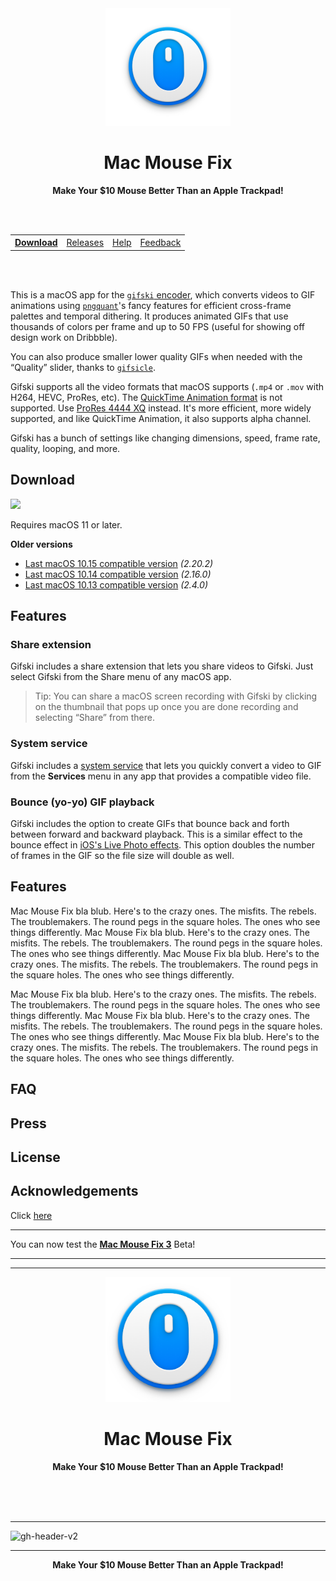 <!-- <p align="right"><img src="https://img.shields.io/github/downloads/noah-nuebling/mac-mouse-fix/total.svg"></p> -->
<div align="center">
	<img src="MarkdownStuff/AppIconRound3.png" width="200" height="auto">
	<h1>Mac Mouse Fix</h1>  
    <p><b>Make Your $10 Mouse Better Than an Apple Trackpad!</b></p>
    <br>
    <br>
    <table>
        <th><a href=https://noah-nuebling.github.io/mac-mouse-fix-website>Download</a></th>
        <td><a href=https://github.com/noah-nuebling/mac-mouse-fix/releases>Releases</a></td>
        <td><a href=https://github.com/noah-nuebling/mac-mouse-fix/discussions>Help</a></td>
        <td><a href=https://github.com/noah-nuebling/mac-mouse-fix/discussions>Feedback</a></td>
    </table>
    <br>
    <br>
</div>
<!-- <h3 align="center">
<a href=https://noah-nuebling.github.io/mac-mouse-fix-website>Download</a> |
<a href=https://github.com/noah-nuebling/mac-mouse-fix/releases>Releases</a> |
<a href=https://github.com/noah-nuebling/mac-mouse-fix/discussions>Help &  Feedback</a>
</h3> -->

This is a macOS app for the [`gifski` encoder](https://gif.ski), which converts videos to GIF animations using [`pngquant`](https://pngquant.org)'s fancy features for efficient cross-frame palettes and temporal dithering. It produces animated GIFs that use thousands of colors per frame and up to 50 FPS (useful for showing off design work on Dribbble).

You can also produce smaller lower quality GIFs when needed with the “Quality” slider, thanks to [`gifsicle`](https://github.com/kohler/gifsicle).

Gifski supports all the video formats that macOS supports (`.mp4` or `.mov` with H264, HEVC, ProRes, etc). The [QuickTime Animation format](https://en.wikipedia.org/wiki/QuickTime_Animation) is not supported. Use [ProRes 4444 XQ](https://en.wikipedia.org/wiki/Apple_ProRes) instead. It's more efficient, more widely supported, and like QuickTime Animation, it also supports alpha channel.

Gifski has a bunch of settings like changing dimensions, speed, frame rate, quality, looping, and more.

## Download

[![](https://tools.applemediaservices.com/api/badges/download-on-the-mac-app-store/black/en-us?size=250x83&releaseDate=1615852800)](https://apps.apple.com/app/id1351639930)

Requires macOS 11 or later.

**Older versions**

- [Last macOS 10.15 compatible version](https://github.com/sindresorhus/Gifski/releases/download/v2.20.2/Gifski.2.20.2.-.macOS.10.15.zip) *(2.20.2)*
- [Last macOS 10.14 compatible version](https://github.com/sindresorhus/Gifski/releases/download/v2.16.0/Gifski.2.16.0.-.macOS.10.14.zip) *(2.16.0)*
- [Last macOS 10.13 compatible version](https://github.com/sindresorhus/Gifski/files/3991913/Gifski.2.4.0.-.High.Sierra.zip) *(2.4.0)*

## Features

### Share extension

Gifski includes a share extension that lets you share videos to Gifski. Just select Gifski from the Share menu of any macOS app.

> Tip: You can share a macOS screen recording with Gifski by clicking on the thumbnail that pops up once you are done recording and selecting “Share” from there.

### System service

Gifski includes a [system service](https://www.computerworld.com/article/2476298/os-x-a-quick-guide-to-services-on-your-mac.html) that lets you quickly convert a video to GIF from the **Services** menu in any app that provides a compatible video file.

### Bounce (yo-yo) GIF playback

Gifski includes the option to create GIFs that bounce back and forth between forward and backward playback. This is a similar effect to the bounce effect in [iOS's Live Photo effects](https://support.apple.com/en-us/HT207310). This option doubles the number of frames in the GIF so the file size will double as well.

## Features

Mac Mouse Fix bla blub. Here's to the crazy ones. The misfits. The rebels. The troublemakers. The round pegs in the square holes. The ones who see things differently. Mac Mouse Fix bla blub. Here's to the crazy ones. The misfits. The rebels. The troublemakers. The round pegs in the square holes. The ones who see things differently.
Mac Mouse Fix bla blub. Here's to the crazy ones. The misfits. The rebels. The troublemakers. The round pegs in the square holes. The ones who see things differently.

Mac Mouse Fix bla blub. Here's to the crazy ones. The misfits. The rebels. The troublemakers. The round pegs in the square holes. The ones who see things differently. Mac Mouse Fix bla blub. Here's to the crazy ones. The misfits. The rebels. The troublemakers. The round pegs in the square holes. The ones who see things differently.
Mac Mouse Fix bla blub. Here's to the crazy ones. The misfits. The rebels. The troublemakers. The round pegs in the square holes. The ones who see things differently.

## FAQ

## Press

## License

## Acknowledgements

Click [here](google.com)


---

 You can now test the [**Mac Mouse Fix 3**](https://github.com/noah-nuebling/mac-mouse-fix/releases/) Beta!



 ---
 ---


<div align="center">
	<img src="MarkdownStuff/AppIconRound.png" width="200" height="200">
	<h1>Mac Mouse Fix</h1>
	<p>
		<b>Make Your $10 Mouse Better Than an Apple Trackpad!</b>
	</p>
	<br>
	<br>
	<br>
</div>


---

![gh-header-v2](https://user-images.githubusercontent.com/40808343/112161606-9814af80-8beb-11eb-9d2e-3105b4486bab.png)
<div align="center">
	<hr>
    <p>
		<b>Make Your $10 Mouse Better Than an Apple Trackpad!</b>
	</p>
	<br>
	<br>
	<br>
</div>
